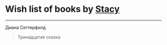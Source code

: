 # Wish list of books by [Stacy](http://vk.com/id30902475)
---

Диана Сеттерфилд
> Тринадцатая сказка


